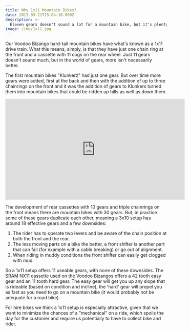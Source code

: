 ```yaml
---
title: Why 1x11 Mountain Bikes?
date: 2013-03-21T15:04:10.000Z
description: >-
  Eleven gears doesn't sound a lot for a mountain bike, but it's plenty and a 1x11 setup has a lot of advantages.
image: /img/1x11.jpg
---
```


Our Voodoo Bizango hard-tail mountain bikes have what's known as a 1x11 drive train. What this means, simply, is that they have just one chain ring at the front and a cassette with 11 cogs on the rear wheel. Just 11 gears doesn't sound much, but in the world of gears, more isn't necessarily better.

The first mountain bikes "Klunkerz" had just one gear. But over time more gears were added, first at the back and then with the addition of up to three chainrings on the front and it was the addition of gears to Klunkers turned them into mountain bikes that could be ridden up hills as well as down them.

<iframe width="560" height="315" src="https://www.youtube.com/embed/h19n-5qIp78?rel=0" frameborder="0" allow="autoplay; encrypted-media" allowfullscreen></iframe>

The development of rear cassettes with 10 gears and triple chainrings on the front means there are mountain bikes with 30 gears. But, in practice some of these gears duplicate each other, meaning a 3x10 setup has around 18 effective gears and a few downsides:

1. The rider has to operate two levers and be aware of the chain position at both the front and the rear.
2. The less moving parts on a bike the better, a front shifter is another part that can fail (for example with a cable breaking)  or go out of alignment.
3. When riding in muddy conditions the front shifter can easily get clogged with mud.

So a 1x11 setup offers 11 useable gears, with none of these downsides. The SRAM NX11 cassette used on the Voodoo Bizangos offers a 42 tooth easy gear and an 11 tooth hard gear. The easy gear will get you up any slope that is rideable (based on condition and incline), the 'hard' gear will propel you as fast as you need to go on a mountain bike (it would probably not be adequate for a road bike).

For hire bikes we think a 1x11 setup is especially attractive, given that we want to minimize the chances of a "mechanical" on a ride, which spoils the day for the customer and require us potentially to have to collect bike and rider.